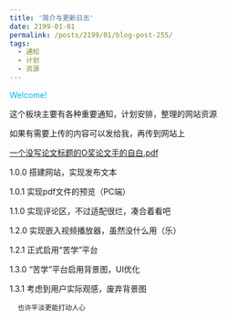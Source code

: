 ```yaml
---
title: '简介与更新日志'
date: 2199-01-01
permalink: /posts/2199/01/blog-post-255/
tags:
  - 通知
  - 计划
  - 资源
---
```


<font color="#00b0f0">Welcome!</font>


这个板块主要有各种重要通知，计划安排，整理的网站资源

如果有需要上传的内容可以发给我，再传到网站上

[一个没写论文标题的O奖论文手的自白.pdf](https://cicfish.github.io/pdf-files/一个没写论文标题的O奖论文手的自白.pdf)

1.0.0 搭建网站，实现发布文本

1.0.1 实现pdf文件的预览（PC端）

1.1.0 实现评论区，不过适配很烂，凑合着看吧

1.2.0 实现嵌入视频播放器，虽然没什么用（乐）

1.2.1 正式启用“苦学”平台

1.3.0 “苦学”平台启用背景图，UI优化

1.3.1 考虑到用户实际观感，废弃背景图

      也许平淡更能打动人心
